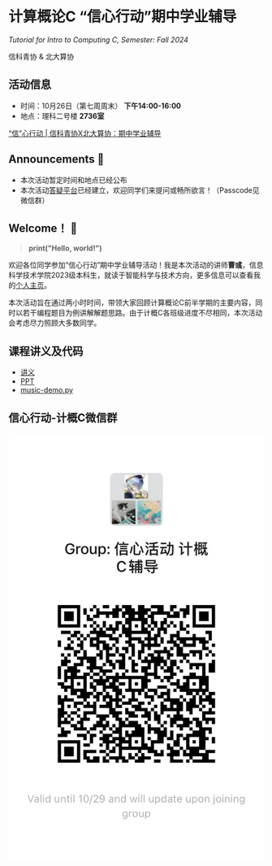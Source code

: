 # 计算概论C “信心行动”期中学业辅导
*Tutorial for Intro to Computing C, Semester: Fall 2024*

信科青协 & 北大算协

## 活动信息
* 时间：10月26日（第七周周末） **下午14:00-16:00**
* 地点：理科二号楼 **2736室**

[“信”心行动 | 信科青协X北大算协：期中学业辅导](https://mp.weixin.qq.com/s/9XohYUh9gdcGNKx_qSiaAQ)

## Announcements 📢
* 本次活动暂定时间和地点已经公布
* 本次活动[答疑平台](https://app.sli.do/event/8WnVernm3k9u66KofLQYjj)已经建立，欢迎同学们来提问或畅所欲言！（Passcode见微信群）

## Welcome！ 🎉
> **print("Hello, world!")**

欢迎各位同学参加“信心行动”期中学业辅导活动！我是本次活动的讲师**曹彧**，信息科学技术学院2023级本科生，就读于智能科学与技术方向，更多信息可以查看我的[个人主页](https://calvinxiaocao.github.io)。

本次活动旨在通过两小时时间，带领大家回顾计算概论C前半学期的主要内容，同时以若干编程题目为例讲解解题思路。由于计概C各班级进度不尽相同，本次活动会考虑尽力照顾大多数同学。

## 课程讲义及代码
* [讲义](calvinxiaocao.github.io/teaching/fa24/outline.pdf)
* [PPT](calvinxiaocao.github.io/teaching/fa24/ppt.pdf)
* [music-demo.py](calvinxiaocao.github.io/teaching/fa24/music_demo.py)


## 信心行动-计概C微信群
![计概C](wechat.jpg)
